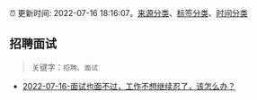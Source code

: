 :alarm_clock: 更新时间: 2022-07-16 18:16:07。[来源分类](../README.md)、[标签分类](../TAGS.md)、[时间分类](../TIMELINE.md)

## 招聘面试


> 关键字：`招聘`、`面试`



- [2022-07-16-面试也面不过，工作不想继续忍了，该怎么办？](https://www.v2ex.com/t/866667) 
